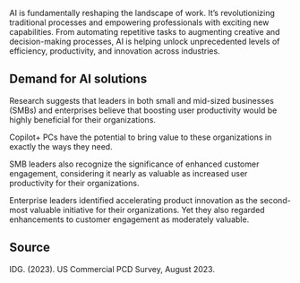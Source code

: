 AI is fundamentally reshaping the landscape of work. It’s revolutionizing traditional processes and empowering professionals with exciting new capabilities. From automating repetitive tasks to augmenting creative and decision-making processes, AI is helping unlock unprecedented levels of efficiency, productivity, and innovation across industries.

## Demand for AI solutions

Research suggests that leaders in both small and mid-sized businesses (SMBs) and enterprises believe that boosting user productivity would be highly beneficial for their organizations.

Copilot+ PCs have the potential to bring value to these organizations in exactly the ways they need.

SMB leaders also recognize the significance of enhanced customer engagement, considering it nearly as valuable as increased user productivity for their organizations.

Enterprise leaders identified accelerating product innovation as the second-most valuable initiative for their organizations. Yet they also regarded enhancements to customer engagement as moderately valuable.

## Source

IDG. (2023). US Commercial PCD Survey, August 2023.
